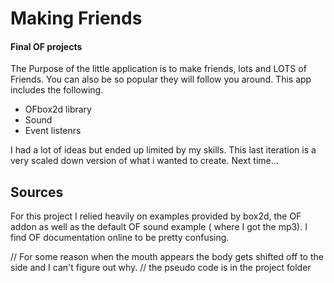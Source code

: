 # Making Friends 
####  Final OF projects

The Purpose of the little application is to make friends, lots and LOTS of Friends. You can also be so popular they will follow you around. 
This app includes the following. 

* OFbox2d library 
* Sound 
* Event listenrs 

I had a lot of ideas but ended up limited by my skills. This last iteration is a very scaled down version of what i wanted to create. Next time... 

## Sources 
For this project I relied heavily on examples provided by box2d, the OF addon as well as the default OF sound example ( where I got the mp3). I find OF documentation online to be pretty confusing. 

// For some reason when the mouth appears the body gets shifted off to the side and I can't figure out why. 
// the pseudo code is in the project folder
